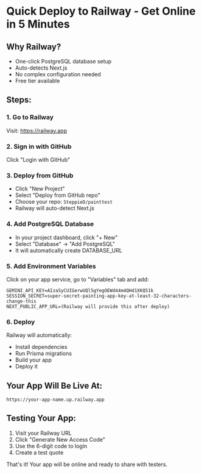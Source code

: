 # Quick Deploy to Railway - Get Online in 5 Minutes

## Why Railway?
- One-click PostgreSQL database setup
- Auto-detects Next.js
- No complex configuration needed
- Free tier available

## Steps:

### 1. Go to Railway
Visit: https://railway.app

### 2. Sign in with GitHub
Click "Login with GitHub"

### 3. Deploy from GitHub
- Click "New Project"
- Select "Deploy from GitHub repo"
- Choose your repo: `SteppieD/painttest`
- Railway will auto-detect Next.js

### 4. Add PostgreSQL Database
- In your project dashboard, click "+ New"
- Select "Database" → "Add PostgreSQL"
- It will automatically create DATABASE_URL

### 5. Add Environment Variables
Click on your app service, go to "Variables" tab and add:

```
GEMINI_API_KEY=AIzaSyCUIGerwUQl5gYegOEWd44m4QHd1XKQ51k
SESSION_SECRET=super-secret-painting-app-key-at-least-32-characters-change-this
NEXT_PUBLIC_APP_URL=(Railway will provide this after deploy)
```

### 6. Deploy
Railway will automatically:
- Install dependencies
- Run Prisma migrations
- Build your app
- Deploy it

## Your App Will Be Live At:
`https://your-app-name.up.railway.app`

## Testing Your App:
1. Visit your Railway URL
2. Click "Generate New Access Code"
3. Use the 6-digit code to login
4. Create a test quote

That's it! Your app will be online and ready to share with testers.